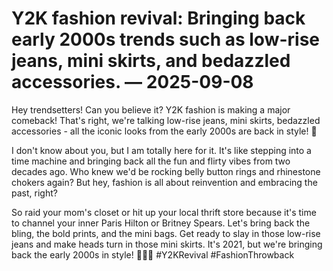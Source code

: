 # Y2K fashion revival: Bringing back early 2000s trends such as low-rise jeans, mini skirts, and bedazzled accessories. — 2025-09-08

Hey trendsetters! Can you believe it? Y2K fashion is making a major comeback! That's right, we're talking low-rise jeans, mini skirts, bedazzled accessories - all the iconic looks from the early 2000s are back in style! 🌟

I don't know about you, but I am totally here for it. It's like stepping into a time machine and bringing back all the fun and flirty vibes from two decades ago. Who knew we'd be rocking belly button rings and rhinestone chokers again? But hey, fashion is all about reinvention and embracing the past, right?

So raid your mom's closet or hit up your local thrift store because it's time to channel your inner Paris Hilton or Britney Spears. Let's bring back the bling, the bold prints, and the mini bags. Get ready to slay in those low-rise jeans and make heads turn in those mini skirts. It's 2021, but we're bringing back the early 2000s in style! 💁‍♀️💅 #Y2KRevival #FashionThrowback